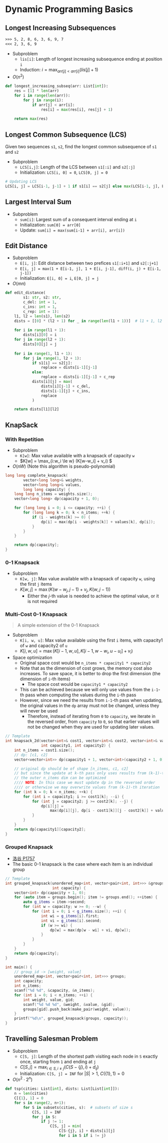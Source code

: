 # Dynamic Programming Basics

## Longest Increasing Subsequences

```txt
>>> 5, 2, 8, 6, 3, 6, 9, 7
<<< 2, 3, 6, 9
```

- Subproblem
  - `lis[i]`: Length of longest increasing subsequence ending at position `i`
  - Induction: $i = \max_{arr[j] < arr[i]} (lis[j] + 1)$
- $O(n^2)$

```py
def longest_increasing_subseq(arr: List[int]):
    res = [1] * len(arr)
    for i in range(len(arr)):
        for j in range(i):
            if arr[j] < arr[i]:
                res[i] = max(res[i], res[j] + 1)
    
    return max(res)
```

## Longest Common Subsequence (LCS)

Given two sequences `s1`, `s2`, find the longest common subsequence of `s1` and `s2`

- Subproblem
  - `LCS[i,j]`: Length of the LCS between `s1[:i]` and `s2[:j]`
  - Initialization: `LCS[i, 0] = 0`, `LCS[0, j] = 0`

```py
# Updating LCS
LCS[i, j] = LCS[i-1, j-1] + 1 if s1[i] == s2[j] else max(LCS[i-1, j], LCS[i, j-1])
```

## Largest Interval Sum

- Subproblem
  - `sum[i]`: Largest sum of a consequent interval ending at `i`
  - Initialization: `sum[0] = arr[0]`
  - Update: `sum[i] = max(sum[i-1] + arr[i], arr[i])`

## Edit Distance

- Subproblem
  - `E[i, j]`: Edit distance between two prefices `s1[:i+1]` and `s2[:j+1]`
  - `E[i, j] = max(1 + E[i-1, j], 1 + E[i, j-1], diff(i, j) + E[i-1, j-1])`
  - Initialization: `E[i, 0] = i`, `E[0, j] = j`
- $O(mn)$

```py
def edit_distance(
        s1: str, s2: str,
        c_del: int = 1,
        c_ins: int = 1,
        c_rep: int = 1):
    l1, l2 = len(s1), len(s2)
    dists = [[0] * (l2 + 1) for _ in range(len(l1 + 1))]  # l1 + 1, l2 + 1
    
    for i in range(l1 + 1):
        dists[i][0] = i
    for j in range(l2 + 1):
        dists[0][j] = j
    
    for i in range(1, l1 + 1):
        for j in range(1, l2 + 1):
            if s1[i] == s2[j]:
                replace = dists[i-1][j-1]
            else:
                replace = dists[i-1][j-1] + c_rep
            dists[i][j] = max(
                dists[i][j-1] + c_del,
                dists[i-1][j] + c_ins,
                replace
            )

    return dists[l1][l2]
```

## KnapSack

### With Repetition

- Subproblem
  - `K[w]`: Max value available with a knapsack of capacity `w`
  - $K[w] = \max_{i:w_i \le w} (K[w-w_i] + v_i) $
- $O(nW)$ (Note this algorithm is pseudo-polynomial)

```cpp
long long complete_knapsack(
        vector<long long>& weights,
        vector<long long>& values,
        long long capacity) {
    long long n_items = weights.size();
    vector<long long> dp(capacity + 1, 0);

    for (long long i = 0; i <= capacity; ++i) {
        for (long long k = 0; k < n_items; ++k) {
            if (i - weights[k] >= 0) {
                dp[i] = max(dp[i - weights[k]] + values[k], dp[i]);
            }
        }
    }

    return dp[capacity];
}
```

### 0-1 Knapsack

- Subproblem
  - `K[w, j]`: Max value available with a knapsack of capacity `w`, using the first `j` items
  - $K[w, j] = \max(K(w - w_j, j-1) + v_j, K(w, j-1))$
    - Either the $j$-th value is needed to achieve the optimal value, or it is not required

### Multi-Cost 0-1 Knapsack

> A simple extension of the 0-1 Knapsack

- Subproblem
  - `K[i, w, u]`: Max value available using the first `i` items, with capacity1 of `w` and capacity2 of `u`
  - $K[i,w,u] = \max(K[i-1, w,u], K[i-1, w-w_i, u-u_i] + v_i)$
- Space optimization
  - Original space cost would be `n_items * capacity1 * capacity2`
  - Note that as the dimension of cost grows, the memory cost also increases. To save space, it is better to drop the first dimension (the dimension of `i`-th items)
    - The space cost would be `capacity1 * capacity2`
  - This can be achieved because we will only use values from the `i-1`-th pass when computing the values during the `i`-th pass
  - However, since we need the results from `i-1`-th pass when updating, the original values in the `dp` array must not be changed, unless they will never be used
    - Therefore, instead of iterating from `0` to `capacity`, we iterate in the reversed order, from `capacity` to `0`, so that earlier values will not be changed when they are used for updating later values.

```cpp
// Template
int knapsack_2d(vector<int>& cost1, vector<int>& cost2, vector<int>& values,
                int capacity1, int capacity2) {
    int n_items = cost1.size();
    // dp: [c1, c2]
    vector<vector<int>> dp(capacity1 + 1, vector<int>(capacity2 + 1, 0));

    // original dp should be of shape [n_items, c1, c2]
    // but since the update at k-th pass only uses results from (k-1)-th pass
    // the outer n_items dim can be optimized
    //// NOTE: In this case we must update dp in the reversed order
    //// or otherwise we may overwrite values from (k-1)-th iteration
    for (int k = 0; k < n_items; ++k) {
        for (int i = capacity1; i >= cost1[k]; --i) {
            for (int j = capacity2; j >= cost2[k]; --j) {
                dp[i][j] =
                    max(dp[i][j], dp[i - cost1[k]][j - cost2[k]] + values[k]);
            }
        }
    }
    return dp[capacity1][capacity2];
}
```

### Grouped Knapsack

- [洛谷 P1757](https://www.luogu.com.cn/problem/P1757)
- The basic 0-1 knapsack is the case where each item is an individual group

```cpp
// Template
int grouped_knapsack(unordered_map<int, vector<pair<int, int>>> &groups,
                     int capacity) {
    vector<int> dp(capacity + 1, 0);
    for (auto item = groups.begin(); item != groups.end(); ++item) {
        auto g_items = item->second;
        for (int w = capacity; w >= 0; --w) {
            for (int i = 0; i < g_items.size(); ++i) {
                int wi = g_items[i].first;
                int vi = g_items[i].second;
                if (w >= wi) {
                    dp[w] = max(dp[w - wi] + vi, dp[w]);
                }
            }
        }
    }
    return dp[capacity];
}

int main() {
    // group_id -> [weight, value]
    unordered_map<int, vector<pair<int, int>>> groups;
    int capacity;
    int n_items;
    scanf("%d %d", &capacity, &n_items);
    for (int i = 0; i < n_items; ++i) {
        int weight, value, gid;
        scanf("%d %d %d", &weight, &value, &gid);
        groups[gid].push_back(make_pair(weight, value));
    }
    printf("%d\n", grouped_knapsack(groups, capacity));
}
```

## Travelling Salesman Problem

- Subproblem
  - `C[S, j]`: Length of the shortest path visiting each node in `S` exactly once, starting from `1` and ending at `j`
  - $C[S, j] = \max_{i \in S, i \neq j} (C(S - \{j\}, i) + d_{ij})$
  - Initialization: `C[S, j] = INF` for $|S| > 1$, $C(\{1\}, 1) = 0$
- $O(n^2\cdot 2^n)$

```py
def tsp(cities: List[int], dists: List[List[int]]):
    n = len(cities)
    C[{1}, 1] = 0
    for s in range(2, n+1):
        for S in subsets(cities, s):  # subsets of size s
            C[S, 1] = INF
            for j in S:
                if j != 1:
                    C[S, j] = min(
                        C[S-{j}, i] + dists[i][j]
                        for i in S if i != j)
```
